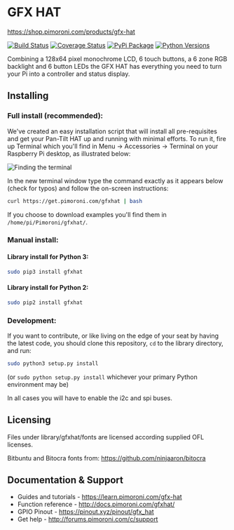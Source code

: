 # GFX HAT
https://shop.pimoroni.com/products/gfx-hat

[![Build Status](https://travis-ci.com/pimoroni/gfx-hat.svg?branch=master)](https://travis-ci.com/pimoroni/gfx-hat)
[![Coverage Status](https://coveralls.io/repos/github/pimoroni/gfx-hat/badge.svg?branch=master)](https://coveralls.io/github/pimoroni/gfx-hat?branch=master)
[![PyPi Package](https://img.shields.io/pypi/v/gfxhat.svg)](https://pypi.python.org/pypi/gfxhat)
[![Python Versions](https://img.shields.io/pypi/pyversions/gfxhat.svg)](https://pypi.python.org/pypi/gfxhat)


Combining a 128x64 pixel monochrome LCD, 6 touch buttons, a 6 zone RGB backlight and 6 button LEDs the GFX HAT has everything you need to turn your Pi into a controller and status display.

## Installing

### Full install (recommended):

We've created an easy installation script that will install all pre-requisites and get your Pan-Tilt HAT
up and running with minimal efforts. To run it, fire up Terminal which you'll find in Menu -> Accessories -> Terminal
on your Raspberry Pi desktop, as illustrated below:

![Finding the terminal](http://get.pimoroni.com/resources/github-repo-terminal.png)

In the new terminal window type the command exactly as it appears below (check for typos) and follow the on-screen instructions:

```bash
curl https://get.pimoroni.com/gfxhat | bash
```

If you choose to download examples you'll find them in `/home/pi/Pimoroni/gfxhat/`.

### Manual install:

#### Library install for Python 3:

```bash
sudo pip3 install gfxhat
```

#### Library install for Python 2:

```bash
sudo pip2 install gfxhat
```

### Development:

If you want to contribute, or like living on the edge of your seat by having the latest code, you should clone this repository, `cd` to the library directory, and run:

```bash
sudo python3 setup.py install
```
(or `sudo python setup.py install` whichever your primary Python environment may be)

In all cases you will have to enable the i2c and spi buses.

## Licensing

Files under library/gfxhat/fonts are licensed according supplied OFL licenses.

Bitbuntu and Bitocra fonts from: https://github.com/ninjaaron/bitocra

## Documentation & Support

* Guides and tutorials - https://learn.pimoroni.com/gfx-hat
* Function reference - http://docs.pimoroni.com/gfxhat/
* GPIO Pinout - https://pinout.xyz/pinout/gfx_hat
* Get help - http://forums.pimoroni.com/c/support
